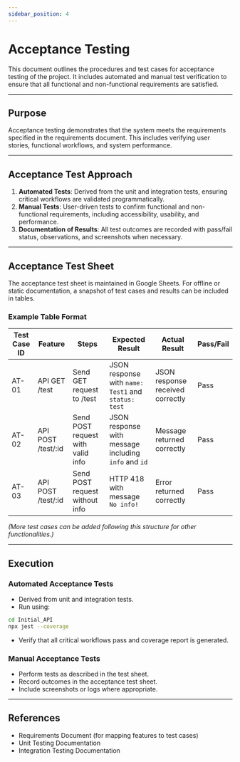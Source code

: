 ```yaml
---
sidebar_position: 4
---
```


# Acceptance Testing

This document outlines the procedures and test cases for acceptance testing of the project. It includes automated and manual test verification to ensure that all functional and non-functional requirements are satisfied.

---

## Purpose

Acceptance testing demonstrates that the system meets the requirements specified in the requirements document. This includes verifying user stories, functional workflows, and system performance.

---

## Acceptance Test Approach

1. **Automated Tests**: Derived from the unit and integration tests, ensuring critical workflows are validated programmatically.
2. **Manual Tests**: User-driven tests to confirm functional and non-functional requirements, including accessibility, usability, and performance.
3. **Documentation of Results**: All test outcomes are recorded with pass/fail status, observations, and screenshots when necessary.

---

## Acceptance Test Sheet

The acceptance test sheet is maintained in Google Sheets. For offline or static documentation, a snapshot of test cases and results can be included in tables.

### Example Table Format

| Test Case ID | Feature | Steps | Expected Result | Actual Result | Pass/Fail |
|--------------|---------|-------|----------------|---------------|-----------|
| AT-01 | API GET /test | Send GET request to /test | JSON response with `name: Test1` and `status: test` | JSON response received correctly | Pass |
| AT-02 | API POST /test/:id | Send POST request with valid info | JSON response with message including `info` and `id` | Message returned correctly | Pass |
| AT-03 | API POST /test/:id | Send POST request without info | HTTP 418 with message `No info!` | Error returned correctly | Pass |

*(More test cases can be added following this structure for other functionalities.)*

---

## Execution

### Automated Acceptance Tests
- Derived from unit and integration tests.
- Run using:
```bash
cd Initial_API
npx jest --coverage
```
- Verify that all critical workflows pass and coverage report is generated.

### Manual Acceptance Tests
- Perform tests as described in the test sheet.
- Record outcomes in the acceptance test sheet.
- Include screenshots or logs where appropriate.

---

## References
- Requirements Document (for mapping features to test cases)
- Unit Testing Documentation
- Integration Testing Documentation
